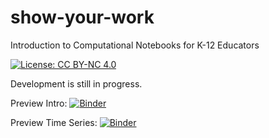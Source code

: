 # show-your-work
Introduction to Computational Notebooks for K-12 Educators

[![License: CC BY-NC 4.0](https://img.shields.io/badge/License-CC_BY--NC_4.0-lightgrey.svg)](https://creativecommons.org/licenses/by-nc/4.0/)

Development is still in progress.

Preview Intro: [![Binder](https://mybinder.org/badge_logo.svg)](https://mybinder.org/v2/gh/CalCoRE/show-your-work/binder?urlpath=%2Fdoc%2Ftree%2F0+-+IntroPython.ipynb)

Preview Time Series: [![Binder](https://mybinder.org/badge_logo.svg)](https://mybinder.org/v2/gh/CalCoRE/show-your-work/binder?urlpath=%2Fdoc%2Ftree%2F1+-+TimeSeriesPython.ipynb)
